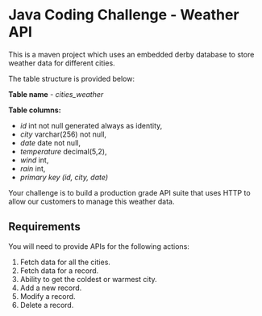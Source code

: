 # Java Coding Challenge - Weather API

This is a maven project which uses an embedded derby database to store weather data for different cities.

The table structure is provided below:

**Table name** - *cities_weather*

**Table columns:**
- *id* int not null generated always as identity,
- *city* varchar(256) not null,
- *date* date not null,
- *temperature* decimal(5,2),
- *wind* int,
- *rain* int,
- *primary key (id, city, date)*

Your challenge is to build a production grade API suite that uses HTTP to allow our customers to manage this weather data. 

## Requirements

You will need to provide APIs for the following actions:  
 
1. Fetch data for all the cities.
1. Fetch data for a record.
1. Ability to get the coldest or warmest city.
1. Add a new record.
1. Modify a record.
1. Delete a record.
